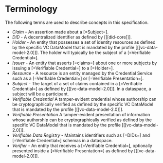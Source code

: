 # Terminology

The following terms are used to describe concepts in this specification.

- <dfn data-lt="Claim | Claims">Claim</dfn> - An assertion made about a [=Subject=].
- <dfn>DID</dfn> - A decentralized identifier as defined by [[[did-core]]].
- <dfn>Holder</dfn> - An entity that possesses a set of identity resources as defined by the specific VC DataModel that is mandated by the profile [[[vc-data-model-2.0]]].
  The holder will typically be the subject of a [=Verifiable Credential=].
- <dfn>Issuer</dfn> - An entity that asserts [=claims=] about one or more subjects by issuing
  a [=Verifiable Credential=] to a [=Holder=].
- <dfn>Resource</dfn> - A resource is an entity managed by the Credential Service such as a [=Verifiable Credential=]
  or [=Verifiable Presentation=].
- <dfn>Subject</dfn> - The target of a set of claims contained in a [=Verifiable Credential=] as defined
  by [[[vc-data-model-2.0]]]. In a dataspace, a subject will be a participant.
- <dfn data-lt="Verifiable Credential | Verifiable Credentials">Verifiable Credential</dfn> A tamper-evident credential
  whose authorship can be cryptographically verified as defined by the specific VC DataModel that is mandated by the profile [[[vc-data-model-2.0]]].
- <dfn data-lt="Verifiable Presentation | Verifiable Presentations">Verifiable Presentation</dfn> A tamper-evident
  presentation of information whose authorship can be cryptographically verified as defined by the specific VC DataModel that is mandated by the profile [[[vc-data-model-2.0]]].
- <dfn>Verifiable Data Registry</dfn> - Maintains identifiers such as [=DIDs=] and [=Verifiable Credential=] schemas in
  a dataspace.
- <dfn>Verifier</dfn> - An entity that receives a [=Verifiable Credential=], optionally presented inside
  a [=Verifiable Presentation=] as defined by [[[vc-data-model-2.0]]].

